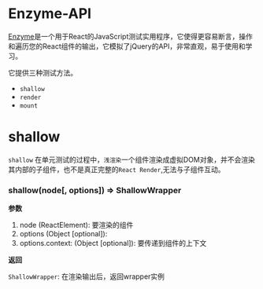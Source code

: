 # Enzyme-API

[Enzyme](https://github.com/airbnb/enzyme)是一个用于React的JavaScript测试实用程序，它使得更容易断言，操作和遍历您的React组件的输出，它模拟了jQuery的API，非常直观，易于使用和学习。

它提供三种测试方法。

 - `shallow`
 - `render`
 - `mount`


# shallow
`shallow` 在单元测试的过程中，`浅渲染`一个组件渲染成虚拟DOM对象，并不会渲染其内部的子组件，也不是真正完整的`React Render`,无法与子组件互动。


### shallow(node[, options]) => ShallowWrapper

**参数**

1. node (ReactElement): 要渲染的组件
2. options (Object [optional]):
3. options.context: (Object [optional]): 要传递到组件的上下文

**返回**

`ShallowWrapper`: 在渲染输出后，返回wrapper实例
